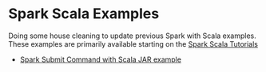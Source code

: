 # Spark Scala Examples

Doing some house cleaning to update previous Spark with Scala examples.  These examples are primarily available starting on the [Spark Scala Tutorials](https://supergloo.com/spark-scala/)


* [Spark Submit Command with Scala JAR example](https://github.com/supergloo/spark-scala-examples/tree/main/spark-shell)
